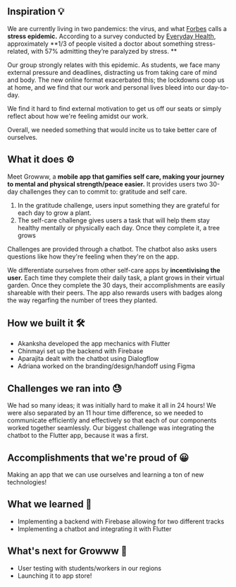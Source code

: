 ## Inspiration 💡
We are currently living in two pandemics: the virus, and what [Forbes](https://www.forbes.com/sites/johnhall/2020/01/05/self-care-isnt-just-good-for-you-its-also-good-for-your-productivity/?sh=5249354419ff) calls a **stress epidemic.** According to a survey conducted by [Everyday Health](https://www.everydayhealth.com/wellness/united-states-of-stress/), approximately **1/3 of people visited a doctor about something stress-related, with 57% admitting they’re paralyzed by stress. **

Our group strongly relates with this epidemic. As students, we face many external pressure and deadlines, distracting us from taking care of mind and body. The new online format exacerbated this; the lockdowns coop us at home, and we find that our work and personal lives bleed into our day-to-day. 

We find it hard to find external motivation to get us off our seats or simply reflect about how we're feeling amidst our work. 

Overall, we needed something that would incite us to take better care of ourselves. 

## What it does ⚙️
Meet Growww, a **mobile app that gamifies self care, making your journey to mental and physical strength/peace easier.** It provides users two 30-day challenges they can to commit to: gratitude and self care. 
1. In the gratitude challenge, users input something they are grateful for each day to grow a plant. 
2. The self-care challenge gives users a task that will help them stay healthy mentally or physically each day. Once they complete it, a tree grows

Challenges are provided through a chatbot. The chatbot also asks users questions like how they're feeling when they're on the app. 

We differentiate ourselves from other self-care apps by **incentivising the user.** Each time they complete their daily task, a plant grows in their virtual garden. Once they complete the 30 days, their accomplishments are easily shareable with their peers. The app also rewards users with badges along the way regarfing the number of trees they planted. 

## How we built it 🛠️
- Akanksha developed the app mechanics with Flutter
- Chinmayi set up the backend with Firebase 
- Aparajita dealt with the chatbot using Dialogflow
- Adriana worked on the branding/design/handoff using Figma

## Challenges we ran into 😓
We had so many ideas; it was initially hard to make it all in 24 hours! We were also separated by an 11 hour time difference, so we needed to communicate efficiently and effectively so that each of our components worked together seamlessly. Our biggest challenge was integrating the chatbot to the Flutter app, because it was a first.

## Accomplishments that we're proud of 😀
Making an app that we can use ourselves and learning a ton of new technologies!

## What we learned 🤔
- Implementing a backend with Firebase allowing for two different tracks
- Implementing a chatbot and integrating it with Flutter

## What's next for Growww 💭
- User testing with students/workers in our regions
- Launching it to app store!
